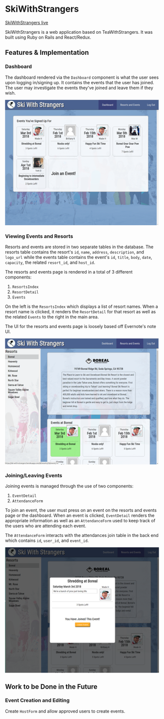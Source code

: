 # SkiWithStrangers

[SkiWithStrangers live][heroku]

[heroku]: https://ski-with-strangers.herokuapp.com/#/

SkiWithStrangers is a web application based on TeaWithStrangers.
It was built using Ruby on Rails and React/Redux.

## Features & Implementation

### Dashboard

The dashboard rendered via the `Dashboard` component is what the user
sees upon logging in/signing up. It contains the events that the user
has joined. The user may investigate the events they've
joined and leave them if they wish.

![image of dashboard](screenshots/dashboard.png)

### Viewing Events and Resorts

Resorts and events are stored in two separate tables in the database.
The resorts table contains the resort's `id`, `name`, `address`, `description`,
and `logo_url` while the events table contains the event's `id`, `title`,
`body`, `date`, `capacity`, the related `resort_id`, and `host_id`.

The resorts and events page is rendered in a total of 3 different components:
1. `ResortsIndex`
2. `ResortDetail`
3. `Events`

On the left is the `ResortsIndex` which displays a list of resort names.
When a resort name is clicked, it renders the `ResortDetail` for that resort
as well as the related `Events` to the right in the main area.

The UI for the resorts and events page is loosely based off Evernote's
note UI.

![image of resorts and event](screenshots/resorts-and-events.png)

### Joining/Leaving Events

Joining events is managed through the use of two components:

1. `EventDetail`
2. `AttendanceForm`

To join an event, the user must press on an event on the resorts and events
page or the dashboard. When an event is clicked, `EventDetail` renders
the appropriate information as well as an `AttendanceForm` used to keep
track of the users who are attending each event.

The `AttendanceForm` interacts with the attendances join table
in the back end which contains `id`, `user_id`, and `event_id`.

![image of event detail and join form](screenshots/join-event.png)

## Work to be Done in the Future

### Event Creation and Editing

Create `HostForm` and allow approved users to create events.
